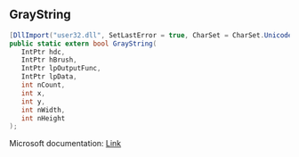 ## GrayString

```csharp
[DllImport("user32.dll", SetLastError = true, CharSet = CharSet.Unicode)]
public static extern bool GrayString(
   IntPtr hdc,
   IntPtr hBrush,
   IntPtr lpOutputFunc,
   IntPtr lpData,
   int nCount,
   int x,
   int y,
   int nWidth,
   int nHeight
);
```

Microsoft documentation: [Link](https://learn.microsoft.com/en-us/windows/win32/api/winuser/nf-winuser-graystringa)
